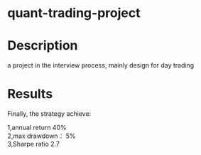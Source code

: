 # quant-trading-project

# Description
a project in the interview process, mainly design for day trading

# Results

Finally, the strategy achieve: 

1,annual return 40%  
2,max drawdown： 5%  
3,Sharpe ratio 2.7


